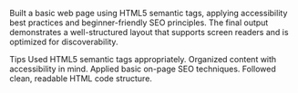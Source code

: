Built a basic web page using HTML5 semantic tags, applying accessibility best practices and beginner-friendly SEO principles. The final output demonstrates a well-structured layout that supports screen readers and is optimized for discoverability.

Tips
Used HTML5 semantic tags appropriately.
Organized content with accessibility in mind.
Applied basic on-page SEO techniques.
Followed clean, readable HTML code structure.
